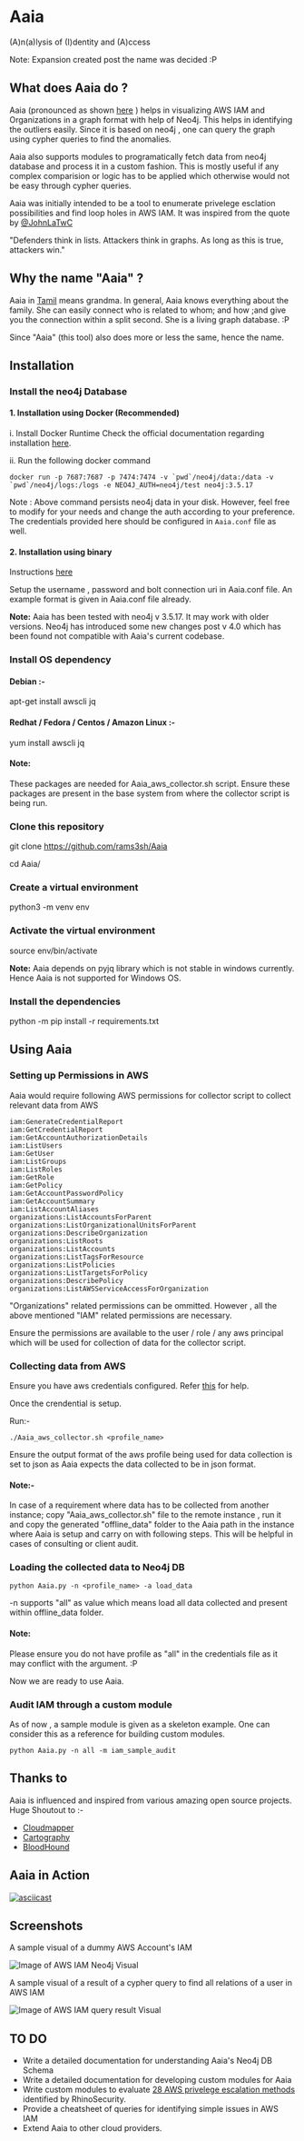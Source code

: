 # Aaia
(A)n(a)lysis  of (I)dentity and (A)ccess

Note: Expansion created post the name was decided :P



## **What does Aaia do ?**

Aaia (pronounced as shown [here](https://translate.google.co.in/#view=home&op=translate&sl=ta&tl=en&text=Aaya) ) helps in visualizing AWS IAM and Organizations in a graph format with help of Neo4j. This helps in identifying the outliers easily. Since it is based on neo4j , one can query the graph using cypher queries to find the anomalies.

Aaia also supports modules to programatically fetch data from neo4j database and process it in a custom fashion. This is mostly useful if any complex comparision or logic has to be applied which otherwise would not be easy through cypher queries.

Aaia was initially intended to be a tool to enumerate privelege esclation possibilities and find loop holes in AWS IAM. It was inspired from the quote by [@JohnLaTwC](https://twitter.com/JohnLaTwC)

"Defenders think in lists. Attackers think in graphs. As long as this is true, attackers win."




## **Why the name "Aaia" ?**

Aaia in [Tamil](https://en.wikipedia.org/wiki/Tamil_language) means grandma. In general, Aaia knows everything about the family. She can easily connect who is related to whom; and how ;and give you the connection within a split second. 
She is a living graph database. :P 

Since "Aaia" (this tool) also does more or less the same, hence the name.


## **Installation**

### Install the neo4j Database

#### 1. Installation using Docker (Recommended)

i. Install Docker Runtime
Check the official documentation regarding installation [here](https://docs.docker.com/engine/install/).

ii. Run the following docker command 
```
docker run -p 7687:7687 -p 7474:7474 -v `pwd`/neo4j/data:/data -v `pwd`/neo4j/logs:/logs -e NEO4J_AUTH=neo4j/test neo4j:3.5.17
```
Note : Above command persists neo4j data in your disk. However, feel free to modify for your needs and change the auth according to your preference. The credentials provided here should be configured in `Aaia.conf` file as well.

#### 2. Installation using binary

Instructions [here](https://neo4j.com/docs/operations-manual/current/installation/)

Setup the username , password and bolt connection uri in Aaia.conf file. 
An example format is given in Aaia.conf file already.

**Note:** 
Aaia has been tested with neo4j v 3.5.17. It may work with older versions. 
Neo4j has introduced some new changes post v 4.0 which has been found not compatible with Aaia's current codebase. 


### Install OS dependency ###

#### Debian :- ####

apt-get install awscli jq

#### Redhat / Fedora / Centos / Amazon Linux :- ####

yum install awscli  jq

#### Note: ####
These packages are needed for Aaia_aws_collector.sh script. Ensure these packages are present in the base system from where the collector script is being run.

### Clone this repository
git clone https://github.com/rams3sh/Aaia

cd Aaia/

### Create a virtual environment
python3 -m venv env


### Activate the virtual environment
source env/bin/activate  

**Note:** 
Aaia depends on pyjq library which is not stable in windows currently. 
Hence Aaia is not supported for Windows OS. 

### Install the dependencies

python -m pip install -r requirements.txt

## **Using Aaia**

### Setting up Permissions in AWS ###

Aaia would require following AWS permissions for collector script to collect relevant data from AWS

```
iam:GenerateCredentialReport
iam:GetCredentialReport
iam:GetAccountAuthorizationDetails
iam:ListUsers
iam:GetUser
iam:ListGroups
iam:ListRoles
iam:GetRole
iam:GetPolicy
iam:GetAccountPasswordPolicy
iam:GetAccountSummary
iam:ListAccountAliases
organizations:ListAccountsForParent
organizations:ListOrganizationalUnitsForParent
organizations:DescribeOrganization
organizations:ListRoots
organizations:ListAccounts
organizations:ListTagsForResource
organizations:ListPolicies
organizations:ListTargetsForPolicy
organizations:DescribePolicy
organizations:ListAWSServiceAccessForOrganization
```

"Organizations" related permissions can be ommitted. However , all the above mentioned "IAM" related permissions are necessary.

Ensure the permissions are available to the user / role / any aws principal which will be used for collection of data for the collector script.



### Collecting data from AWS

Ensure you have aws credentials configured.
Refer [this](https://docs.aws.amazon.com/cli/latest/userguide/cli-chap-configure.html) for help.

Once the crendential is setup. 

Run:- 
```
./Aaia_aws_collector.sh <profile_name>
```
Ensure the output format of the aws profile being used for data collection is set to json as Aaia expects the data collected to be in json format. 


#### Note:- ####
In case of a requirement where data has to be collected from another instance; copy "Aaia_aws_collector.sh" file to the remote instance , run it and copy the generated "offline_data" folder to the Aaia path in the instance where Aaia is setup and carry on with following steps.
This will be helpful in cases of consulting or client audit.


### Loading the collected data to Neo4j DB 

```
python Aaia.py -n <profile_name> -a load_data
```

-n supports "all" as value which means load all data collected and present within offline_data folder.

#### Note: ####
Please ensure you do not have profile as "all" in the credentials file as it may conflict with the argument. :P 

Now we are ready to use Aaia.


### Audit IAM through a custom module

As of now , a sample module is given as a skeleton example. One can consider this as a reference for building custom modules.

```
python Aaia.py -n all -m iam_sample_audit
```


## Thanks to 

Aaia is influenced and inspired from various amazing open source projects. Huge Shoutout to :-

* [Cloudmapper](https://github.com/duo-labs/cloudmapper)
* [Cartography](https://github.com/lyft/cartography)
* [BloodHound](https://github.com/BloodHoundAD/BloodHound)


## Aaia in Action

[![asciicast](https://asciinema.org/a/259578.png)](https://asciinema.org/a/259578)


## Screenshots

A sample visual of a dummy AWS Account's IAM 

![Image of AWS IAM Neo4j Visual](https://github.com/rams3sh/Aaia/blob/master/screenshots/AWS_IAM_Graph.PNG)



A sample visual of a result of a cypher query to find all relations of a user in AWS IAM

![Image of AWS IAM query result Visual](https://github.com/rams3sh/Aaia/blob/master/screenshots/AWS_IAM_example_cypher_query.PNG)



## TO DO

* Write a detailed documentation for understanding Aaia's Neo4j DB Schema
* Write a detailed documentation for developing custom modules for Aaia
* Write custom modules to evaluate [28 AWS privelege escalation methods](https://github.com/RhinoSecurityLabs/AWS-IAM-Privilege-Escalation) identified by RhinoSecurity.
* Provide a cheatsheet of queries for identifying simple issues in AWS IAM
* Extend Aaia to other cloud providers.


